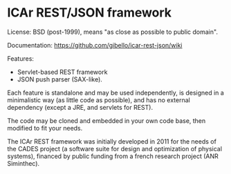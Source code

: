 ICAr REST/JSON framework
========================

License: BSD (post-1999), means "as close as possible to public domain".

Documentation: https://github.com/gibello/icar-rest-json/wiki

Features:
- Servlet-based REST framework
- JSON push parser (SAX-like).

Each feature is standalone and may be used independently, is designed in a minimalistic way
(as little code as possible), and has no external dependency (except a JRE, and servlets for REST).

The code may be cloned and embedded in your own code base, then modified to fit your needs.

The ICAr REST framework was initially developed in 2011 for the needs of the CADES project
(a software suite for design and optimization of physical systems),
financed by public funding from a french research project (ANR Siminthec).
